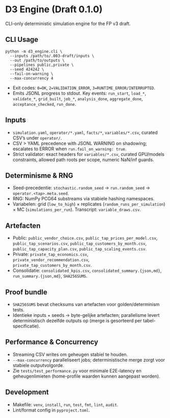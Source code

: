 # D3 Engine (Draft 0.1.0)

CLI-only deterministic simulation engine for the FP v3 draft.

## CLI Usage

```
python -m d3_engine.cli \
  --inputs /path/to/.003-draft/inputs \
  --out /path/to/outputs \
  --pipelines public,private \
  --seed 424242 \
  --fail-on-warning \
  --max-concurrency 4
```

- Exit codes: `0=OK`, `2=VALIDATION_ERROR`, `3=RUNTIME_ERROR/INTERRUPTED`.
- Emits JSONL progress to stdout. Key events: `run_start`, `load_*`, `validate_*`, `grid_built`, `job_*`, `analysis_done`, `aggregate_done`, `acceptance_checked`, `run_done`.

## Inputs
- `simulation.yaml`, `operator/*.yaml`, `facts/*`, `variables/*.csv`, curated CSV’s under `operator/`.
- CSV > YAML precedence with JSONL WARNING on shadowing; escalates to ERROR when `run.fail_on_warning: true`.
- Strict validator: exact headers for `variables/*.csv`, curated GPU/models constraints, allowed path roots per scope, numeric NaN/inf guards.

## Determinisme & RNG
- Seed-precedentie: `stochastic.random_seed` → `run.random_seed` → `operator.<tap>.meta.seed`.
- RNG: NumPy PCG64 substreams via stabiele hashing namespaces.
- Variabelen: grid (`low_to_high`) × replicates (`random_runs_per_simulation`) × MC (`simulations_per_run`). Transcript: `variable_draws.csv`.

## Artefacten
- Public: `public_vendor_choice.csv`, `public_tap_prices_per_model.csv`, `public_tap_scenarios.csv`, `public_tap_customers_by_month.csv`, `public_tap_capacity_plan.csv`, `public_tap_scaling_events.csv`.
- Private: `private_tap_economics.csv`, `private_vendor_recommendation.csv`, `private_tap_customers_by_month.csv`.
- Consolidatie: `consolidated_kpis.csv`, `consolidated_summary.{json,md}`, `run_summary.{json,md}`, `SHA256SUMS`.

## Proof bundle
- `SHA256SUMS` bevat checksums van artefacten voor golden/determinism tests.
- Identieke inputs + seeds → byte-gelijke artefacten; parallelisme levert deterministisch dezelfde outputs op (merge is gesorteerd per tabel-specificatie).

## Performance & Concurrency
- Streaming CSV writes om geheugen stabiel te houden.
- `--max-concurrency` paralleliseert jobs; deterministische merge zorgt voor stabiele outputvolgorde.
- Zie `tests/test_performance.py` voor minimale E2E-latency en geheugenlimieten (home-profile waarden kunnen aangepast worden).

## Development
- Makefile: `venv`, `install`, `run`, `test`, `fmt`, `lint`, `audit`.
- Lint/format config in `pyproject.toml`.
